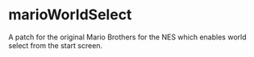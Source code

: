 # marioWorldSelect
A patch for the original Mario Brothers for the NES which enables world select from the start screen.
